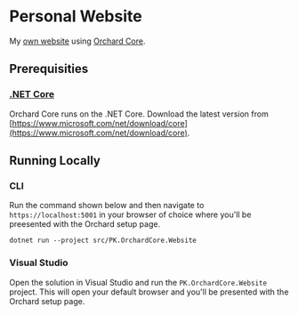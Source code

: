 # Personal Website

My [own website](https://peterkeating.co.uk) using [Orchard Core](https://github.com/orchardcms/OrchardCore).

## Prerequisities

### [.NET Core](https://docs.microsoft.com/en-us/dotnet/core/)

Orchard Core runs on the .NET Core. Download the latest version from [https://www.microsoft.com/net/download/core](https://www.microsoft.com/net/download/core).

## Running Locally

### CLI

Run the command shown below and then navigate to `https://localhost:5001` in your browser of choice where you'll be preesented with the Orchard setup page.

    dotnet run --project src/PK.OrchardCore.Website

### Visual Studio

Open the solution in Visual Studio and run the `PK.OrchardCore.Website` project. This will open your default browser and you'll be presented with the Orchard setup page.